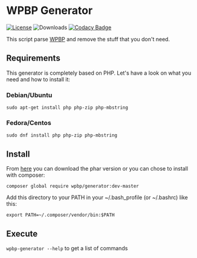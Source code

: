 # WPBP Generator
[![License](https://img.shields.io/badge/License-GPL%20v3-blue.svg)](http://www.gnu.org/licenses/gpl-3.0)
![Downloads](https://img.shields.io/packagist/dt/wpbp/generator.svg) [![Codacy Badge](https://api.codacy.com/project/badge/Grade/6df5d14213264ad196654bf9c611e410)](https://www.codacy.com/app/mte90net/generator?utm_source=github.com&amp;utm_medium=referral&amp;utm_content=WPBP/generator&amp;utm_campaign=Badge_Grade)

This script parse [WPBP](https://github.com/WPBP/WordPress-Plugin-Boilerplate-Powered) and remove the stuff that you don't need.

## Requirements

This generator is completely based on PHP. Let's have a look on what you need and how to install it:

### Debian/Ubuntu

`sudo apt-get install php php-zip php-mbstring`

### Fedora/Centos

`sudo dnf install php php-zip php-mbstring`

## Install

From [here](https://github.com/WPBP/generator/releases) you can download the phar version or you can chose to install with composer:

`composer global require wpbp/generator:dev-master`

Add this directory to your PATH in your ~/.bash_profile (or ~/.bashrc) like this:

`export PATH=~/.composer/vendor/bin:$PATH`

## Execute

`wpbp-generator --help` to get a list of commands

